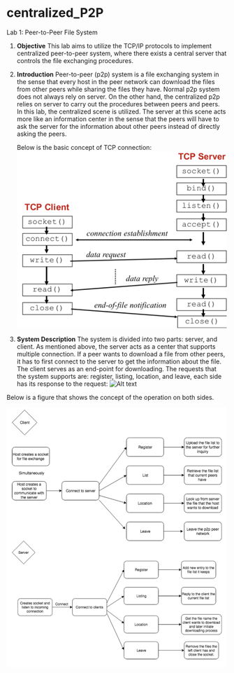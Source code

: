 # centralized_P2P
Lab 1: Peer-to-Peer File System
1. **Objective**
	This lab aims to utilize the TCP/IP protocols to implement centralized peer-to-peer system, where there exists a central server that controls the file exchanging procedures.
	
2. **Introduction**
	Peer-to-peer (p2p) system is a file exchanging system in the sense that every host in the peer network can download the files from other peers while sharing the files they have. Normal p2p system does not always rely on server. On the other hand, the centralized p2p relies on server to carry out the procedures between peers and peers. In this lab, the centralized scene is utilized. The server at this scene acts more like an information center in the sense that the peers will have to ask the server for the information about other peers instead of directly asking the peers. 
	
	Below is the basic concept of TCP connection:
	![Alt text](https://github.com/OscarLi9328/centralized_P2P/blob/master/concept.png?raw=true "Optional Title")
3. **System Description** 
	The system is divided into two parts: server, and client. As mentioned above, the server acts as a center that supports multiple connection. If a peer wants to download a file from other peers, it has to first connect to the server to get the information about the file. The client serves as an end-point for downloading. 
	The requests that the system supports are: register, listing, location, and leave, each side has its response to the request:
	![Alt text](https://github.com/OscarLi9328/centralized_P2P/blob/master/system_description.png?raw=true "Optional Title")

Below is a figure that shows the concept of the operation on both sides.

![Alt text](https://github.com/OscarLi9328/centralized_P2P/blob/master/elaborate.png?raw=true "Optional Title")


